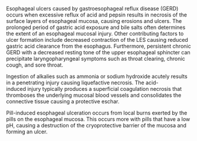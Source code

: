 Esophageal ulcers caused by gastroesophageal reflux disease (GERD) occurs when excessive reflux of acid and pepsin results in necrosis of the surface layers of esophageal mucosa, causing erosions and ulcers. The prolonged period of gastric acid exposure and bile salts often determines the extent of an esophageal mucosal injury. Other contributing factors to ulcer formation include decreased contraction of the LES causing reduced gastric acid clearance from the esophagus. Furthermore, persistent chronic GERD with a decreased resting tone of the upper esophageal sphincter can precipitate laryngopharyngeal symptoms such as throat clearing, chronic cough, and sore throat.

Ingestion of alkalies such as ammonia or sodium hydroxide acutely results in a penetrating injury causing liquefactive necrosis. The acid-induced injury typically produces a superficial coagulation necrosis that thromboses the underlying mucosal blood vessels and consolidates the connective tissue causing a protective eschar.

Pill-induced esophageal ulceration occurs from local burns exerted by the pills on the esophageal mucosa. This occurs more with pills that have a low pH, causing a destruction of the cryoprotective barrier of the mucosa and forming an ulcer.